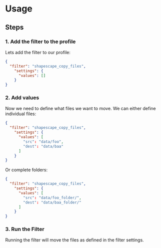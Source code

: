 # Usage

## Steps 

### 1. Add the filter to the profile
Lets add the filter to our profile: 
``` json
{
  "filter": "shapescape_copy_files",
    "settings": {
      "values": []
    }
}
```
### 2. Add values
Now we need to define what files we want to move. We can either define individual files:
``` json
{
  "filter": "shapescape_copy_files",
    "settings": {
      "values": [
        "src": "data/foo",
        "dest": "data/baa"
      ]
    }
}
```

Or complete folders:
``` json
{
  "filter": "shapescape_copy_files",
    "settings": {
      "values": [
        "src": "data/foo_folder/",
        "dest": "data/baa_folder/"
      ]
    }
}
```
### 3. Run the Filter
Running the filter will move the files as defined in the filter settings.

